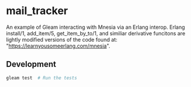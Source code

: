# mail_tracker

An example of Gleam interacting with Mnesia via an Erlang interop.
Erlang install/1, add_item/5, get_item_by_to/1, and similiar derivative funcitons are lightly modified versions of the code found at: "https://learnyousomeerlang.com/mnesia".

## Development

```sh
gleam test  # Run the tests
```
